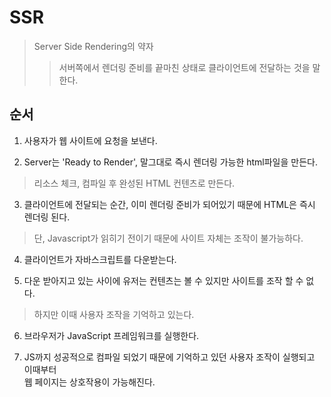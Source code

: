 # SSR
>Server Side Rendering의 약자
>>서버쪽에서 렌더링 준비를 끝마친 상태로 클라이언트에 전달하는 것을 말한다.


## 순서
1. 사용자가 웹 사이트에 요청을 보낸다.

2. Server는 'Ready to Render', 말그대로 즉시 렌더링 가능한 html파일을 만든다.
> 리소스 체크, 컴파일 후 완성된 HTML 컨텐츠로 만든다.

3. 클라이언트에 전달되는 순간, 이미 렌더링 준비가 되어있기 때문에 HTML은 즉시 렌더링 된다.
> 단, Javascript가 읽히기 전이기 때문에 사이트 자체는 조작이 불가능하다.

4. 클라이언트가 자바스크립트를 다운받는다.

5. 다운 받아지고 있는 사이에 유저는 컨텐츠는 볼 수 있지만 사이트를 조작 할 수 없다.  
> 하지만 이때 사용자 조작을 기억하고 있는다.

6. 브라우저가 JavaScript 프레임워크를 실행한다.

7. JS까지 성공적으로 컴파일 되었기 때문에 기억하고 있던 사용자 조작이 실행되고 이때부터  
   웹 페이지는 상호작용이 가능해진다.